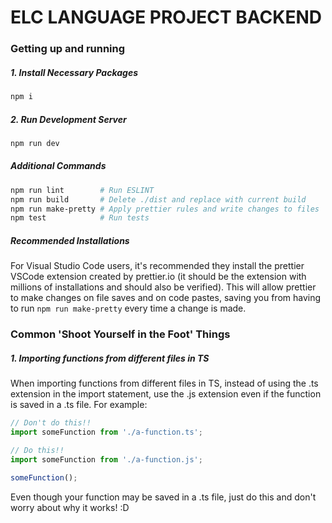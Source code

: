 # ELC LANGUAGE PROJECT BACKEND

### Getting up and running

##### 1. Install Necessary Packages

```bash
npm i
```

##### 2. Run Development Server

```bash
npm run dev
```

##### Additional Commands

```bash
npm run lint        # Run ESLINT
npm run build       # Delete ./dist and replace with current build
npm run make-pretty # Apply prettier rules and write changes to files
npm test            # Run tests
```

##### Recommended Installations

For Visual Studio Code users, it's recommended they install the prettier VSCode extension created by prettier.io (it should be the extension with millions of installations and should also be verified). This will allow prettier to make changes on file saves and on code pastes, saving you from having to run `npm run make-pretty` every time a change is made.

### Common 'Shoot Yourself in the Foot' Things

##### 1. Importing functions from different files in TS

When importing functions from different files in TS, instead of using the .ts extension in the import statement, use the .js extension even if the function is saved in a .ts file. For example:

```typescript
// Don't do this!!
import someFunction from './a-function.ts';

// Do this!!
import someFunction from './a-function.js';

someFunction();
```

Even though your function may be saved in a .ts file, just do this and don't worry about why it works! :D
